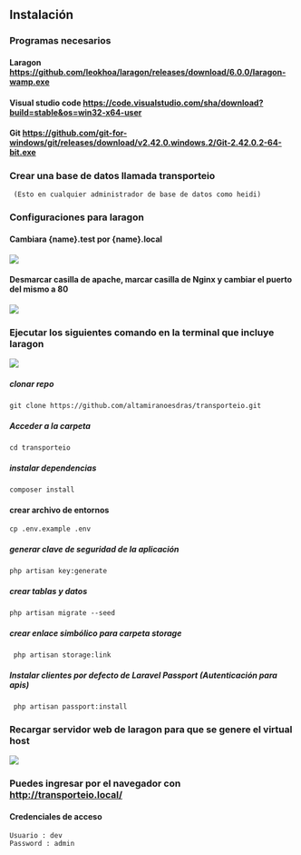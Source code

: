 ## Instalación

### Programas necesarios

#### Laragon https://github.com/leokhoa/laragon/releases/download/6.0.0/laragon-wamp.exe

#### Visual studio code  https://code.visualstudio.com/sha/download?build=stable&os=win32-x64-user

#### Git  https://github.com/git-for-windows/git/releases/download/v2.42.0.windows.2/Git-2.42.0.2-64-bit.exe

### Crear una base de datos llamada transporteio

     (Esto en cualquier administrador de base de datos como heidi)

### Configuraciones para laragon

#### Cambiara {name}.test por {name}.local
![](preferencias_larago1.png)

#### Desmarcar casilla de apache, marcar casilla de Nginx y cambiar el puerto del mismo a 80

![](preferencias_larago2.png)

### Ejecutar los siguientes comando en la terminal que incluye laragon

![](terminal_laragon.png)

##### clonar repo
    git clone https://github.com/altamiranoesdras/transporteio.git

##### Acceder a la carpeta
    cd transporteio

##### instalar dependencias

    composer install 		

#### crear archivo de entornos

    cp .env.example .env   

##### generar clave de seguridad de la aplicación
    php artisan key:generate  

##### crear tablas y datos
    php artisan migrate --seed

##### crear enlace simbólico para carpeta storage
     php artisan storage:link

##### Instalar clientes por defecto de Laravel Passport (Autenticación para apis)
     php artisan passport:install

### Recargar servidor web de laragon para que se genere el virtual host

![](recargar_webserver_laragon.png)

### Puedes ingresar por el navegador con  http://transporteio.local/

#### Credenciales de acceso
    Usuario : dev
    Password : admin
 


